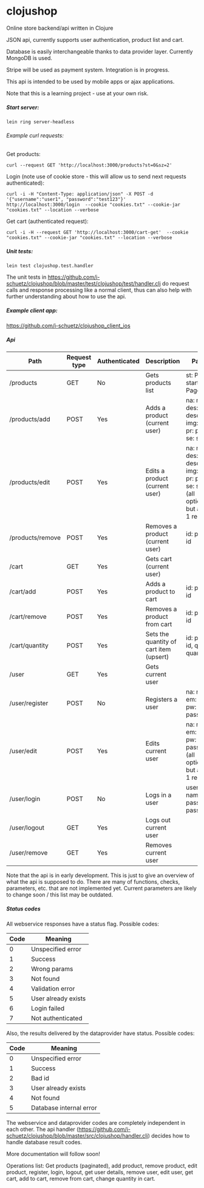 clojushop
=========

Online store backend/api written in Clojure


JSON api, currently supports user authentication, product list and cart.

Database is easily interchangeable thanks to data provider layer. Currently MongoDB is used.

Stripe will be used as payment system. Integration is in progress.

This api is intended to be used by mobile apps or ajax applications.


Note that this is a learning project - use at your own risk.


##### Start server:
```
lein ring server-headless
```



###### Example curl requests:

Get products:

```
curl --request GET 'http://localhost:3000/products?st=0&sz=2'
```

Login (note use of cookie store - this will allow us to send next requests authenticated):

```
curl -i -H "Content-Type: application/json" -X POST -d '{"username":"user1", "password":"test123"}' http://localhost:3000/login  --cookie "cookies.txt" --cookie-jar "cookies.txt" --location --verbose
```


Get cart (authenticated request):

```
curl -i -H --request GET 'http://localhost:3000/cart-get'  --cookie "cookies.txt" --cookie-jar "cookies.txt" --location --verbose
```



##### Unit tests: 
```
lein test clojushop.test.handler
```

The unit tests in https://github.com/i-schuetz/clojushop/blob/master/test/clojushop/test/handler.clj do request calls and response processing like a normal client, thus can also help with further understanding about how to use the api.


##### Example client app:

https://github.com/i-schuetz/clojushop_client_ios




##### Api

Path  | Request type  | Authenticated  | Description  | Params
------------- | ------------- | ------------- | ------------- | -------------
/products  |  GET  | No |  Gets products list  | st: Page start, sz: Page size
/products/add  | POST | Yes  | Adds a product (current user) |  na: name, des: description, img: image, pr: price, se: seller
/products/edit  | POST | Yes | Edits a product (current user) | na: name, des: description, img: image, pr: price, se: seller (all optional, but at least 1 required)
/products/remove  | POST | Yes | Removes a product (current user) | id: product id
/cart  | GET | Yes | Gets cart (current user) |  
/cart/add  | POST | Yes | Adds a product to cart | id: product id 
/cart/remove  | POST | Yes | Removes a product from cart | id: product id 
/cart/quantity | POST | Yes | Sets the quantity of cart item (upsert) | id: product id, qt: quantity 
/user | GET | Yes | Gets current user | 
/user/register | POST | No | Registers a user | na: name, em: email, pw: password 
/user/edit | POST | Yes | Edits current user | na: name, em: email, pw: password (all optional, but at least 1 required)
/user/login | POST | No | Logs in a user | username: name, password: password 
/user/logout | GET | Yes | Logs out current user | 
/user/remove | GET | Yes | Removes current user |

Note that the api is in early development. This is just to give an overview of what the api is supposed to do. There are many of functions, checks, parameters, etc. that are not implemented yet. Current parameters are likely to change soon / this list may be outdated.


##### Status codes

All webservice responses have a status flag. Possible codes:

Code  | Meaning
------------- | -------------
0  | Unspecified error
1  | Success
2  | Wrong params
3  | Not found
4  | Validation error
5  | User already exists
6  | Login failed
7  | Not authenticated


Also, the results delivered by the dataprovider have status. Possible codes:

Code  | Meaning
------------- | -------------
0  | Unspecified error
1  | Success
2  | Bad id
3  | User already exists
4  | Not found
5  | Database internal error

The webservice and dataprovider codes are completely independent in each other. The api handler (https://github.com/i-schuetz/clojushop/blob/master/src/clojushop/handler.clj) decides how to handle database result codes.



More documentation will follow soon!




Operations list: Get products (paginated), add product, remove product, edit product, register, login, logout, get user details, remove user, edit user, get cart, add to cart, remove from cart, change quantity in cart.
